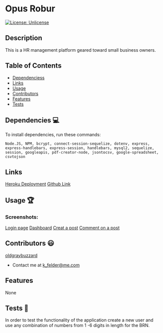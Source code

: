 # Opus Robur

[![License: Unlicense](https://img.shields.io/badge/license-Unlicense-blue.svg)](http://unlicense.org/)
  
## Description
This is a HR management platform geared toward small business owners.

## Table of Contents
* [Dependenciess](#dependencies)
* [Links](#links)
* [Usage](#usage)
* [Contributors](#contributors)
* [Features](#features)
* [Tests](#tests)


## Dependencies 💻
To install dependencies, run these commands:
```
Node.JS, NPM, bcrypt, connect-session-sequelize, dotenv, express, express-handlebars, express-session, handlebars, mysql2, sequelize, session, googleapis, pdf-creator-node, jsontocsv, google-spreadsheet, csvtojson
```

## Links
[Heroku Deployment](https://rocky-depths-18609.herokuapp.com/)
[Github Link](https://github.com/oldgraybuzzard/opus-robur.git)

## Usage 🏆
### Screenshots:
[Login page](https://github.com/oldgraybuzzard/aluminum_rivet_life/blob/main/readme_assets/ARL_login2.PNG)
[Dashboard](https://github.com/oldgraybuzzard/aluminum_rivet_life/blob/main/readme_assets/ARL_dashboard.PNG)
[Creat a post](https://github.com/oldgraybuzzard/aluminum_rivet_life/blob/main/readme_assets/ARL_newpost.PNG)
[Comment on a post](https://github.com/oldgraybuzzard/aluminum_rivet_life/blob/main/readme_assets/ARL_comment.PNG)


## Contributors 😃
[oldgraybuzzard](https://github.com/oldgraybuzzard)
* Contact me at k_felder@me.com


## Features
None 

## Tests 🧪
In order to test the functionality of the application create a new user and use any combination of numbers from 1 -6 digits in length for the BRN. 
